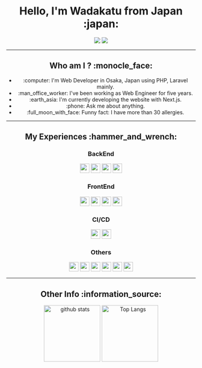 <h1 style="font-size="15px"" align="center">Hello, I'm Wadakatu from Japan :japan:</h3>

<p align="center">
  <img src="https://komarev.com/ghpvc/?username=wadakatu">
  <img src="https://qiita-badge.apiapi.app/s/wadakatu/contributions.svg">
</p>

***

<div align="center">
<h2>Who am I ? :monocle_face:</h3>
  <ul>
    <li> :computer: I'm Web Developer in Osaka, Japan using PHP, Laravel mainly.</li>
    <li> :man_office_worker: I've been working as Web Engineer for five years.</li>
    <li> :earth_asia: I'm currently developing the website with Next.js.</li>
    <li> :phone:  Ask me about anything.</li>
    <li> :full_moon_with_face:  Funny fact: I have more than 30 allergies.</li>
  </ul>
<div>
  
***
  
<div>
  <h2>My Experiences :hammer_and_wrench: </h3>
  <h3>BackEnd</h3>
  <p align="center">
    <img height="25px" src="https://img.shields.io/badge/PHP-777BB4?style=for-the-badge&logo=php&logoColor=white">
    <img height="25px" src="https://img.shields.io/badge/Laravel-FF2D20?style=for-the-badge&logo=laravel&logoColor=white">
    <img height="25px" src="https://img.shields.io/badge/Python-3776AB?style=for-the-badge&logo=python&logoColor=white">
    <img height="25px" src="https://img.shields.io/badge/mysql-%2300f.svg?style=for-the-badge&logo=mysql&logoColor=white">
  </p>
  <h3>FrontEnd</h3>
  <p align="center">
    <img height="25px" src="https://img.shields.io/badge/JavaScript-323330?style=for-the-badge&logo=javascript&logoColor=F7DF1E">
    <img height="25px" src="https://img.shields.io/badge/Vue.js-35495E?style=for-the-badge&logo=vue.js&logoColor=4FC08D">
    <img height="25px" src="https://img.shields.io/badge/ESLint-4B3263?style=for-the-badge&logo=eslint&logoColor=white">
    <img height="25px" src="https://img.shields.io/badge/tailwindcss-%2338B2AC.svg?style=for-the-badge&logo=tailwind-css&logoColor=white">
  </p>
  <h3>CI/CD</h3>
  <p align="center">
    <img height="25px" src="https://img.shields.io/badge/CIRCLECI-%23161616.svg?style=for-the-badge&logo=circleci&logoColor=white">
    <img height="25px" src="https://img.shields.io/badge/github%20actions-%232671E5.svg?style=for-the-badge&logo=githubactions&logoColor=white">
  </p>
  <h3>Others</h3>
  <p align="center">
    <img height="25px" src="https://img.shields.io/badge/docker-%230db7ed.svg?style=for-the-badge&logo=docker&logoColor=white">
    <img height="25px" src="https://img.shields.io/badge/phpstorm-143?style=for-the-badge&logo=phpstorm&logoColor=black&color=black&labelColor=darkorchid">
    <img height="25px" src="https://img.shields.io/badge/Amazon_AWS-232F3E?style=for-the-badge&logo=amazon-aws&logoColor=white">
    <img height="25px" src="https://img.shields.io/badge/Postman-FF6C37?style=for-the-badge&logo=postman&logoColor=white">
    <img height="25px" src="https://img.shields.io/badge/-Swagger-%23Clojure?style=for-the-badge&logo=swagger&logoColor=white">
    <img height="25px" src="https://img.shields.io/badge/nginx-%23009639.svg?style=for-the-badge&logo=nginx&logoColor=white">
  </p>
</div>
  
  ***
  
<div>
  <h2>Other Info :information_source: </h3>
<p align="center"> 
  <img alt="github stats" height="150px" src="https://github-readme-stats.vercel.app/api?username=wadakatu&show_icons=ture" />
  <img alt="Top Langs" height="150px" src="https://github-readme-stats.vercel.app/api/top-langs/?username=wadakatu&layout=compact&show_icons=true" />
</p>
  
</div>

 
